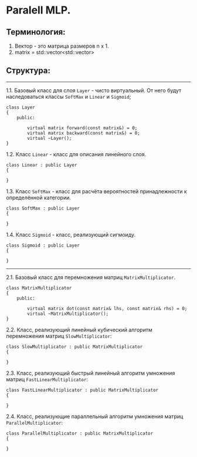 # Paralell MLP.

## Терминология:

1. Вектор - это матрица размеров n x 1.
2. matrix = std::vector<std::vector<double>>

## Структура:
___
1.1. Базовый класс для слоя `Layer` - чисто виртуальный. От него будут наследоваться 
классы `SoftMax` и `Linear` и `Sigmoid`;

	class Layer
	{
		public:
		
			virtual matrix forward(const matrix&) = 0;
			virtual matrix backward(const matrix&) = 0;
			virtual ~Layer();
	}

1.2. Класс `Linear` - класс для описания линейного слоя. 

	class Linear : public Layer
	{
		
	}
	
1.3. Класс `SoftMax` - класс для расчёта вероятностей принадлежности к определённой 
категории.

	class SoftMax : public Layer
	{
		
	}

1.4. Класс `Sigmoid` - класс, реализующий сигмоиду.

	class Sigmoid : public Layer
	{
		
	}
___	
2.1. Базовый класс для перемножения матриц `MatrixMultiplicator`. 

	class MatrixMultiplicator
	{
		public:
		
			virtual matrix dot(const matrix& lhs, const matrix& rhs) = 0;
			virtual ~MatrixMultiplicator();
	}
	
2.2. Класс, реализующий линейный кубический алгоритм перемножения матриц `SlowMultiplicator`:

	class SlowMultiplicator : public MatrixMultiplicator
	{
		
	}
	
2.3. Класс, реализующий быстрый линейный алгоритм умножения матриц `FastLinearMultiplicator`:

	class FastLinearMultiplicator : public MatrixMultiplicator
	{
		
	}
	
2.4. Класс, реализующие параллельный алгоритм умножения матриц `ParallelMultiplicator`:

	class ParallelMultiplicator : public MatrixMultiplicator
	{
		
	}
	
